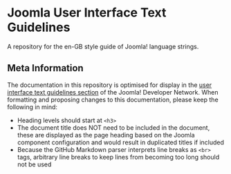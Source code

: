 # Joomla User Interface Text Guidelines
A repository for the en-GB style guide of Joomla! language strings.

## Meta Information
The documentation in this repository is optimised for display in the [user interface text guidelines section](https://developer.joomla.org/en-gb-user-interface-text-guidelines.html) of the Joomla! Developer Network. When formatting and proposing changes to this documentation, please keep the following in mind:

- Heading levels should start at `<h3>`
- The document title does NOT need to be included in the document, these are displayed as the page heading based on the Joomla component configuration and would result in duplicated titles if included
- Because the GitHub Markdown parser interprets line breaks as `<br>` tags, arbitrary line breaks to keep lines from becoming too long should not be used
